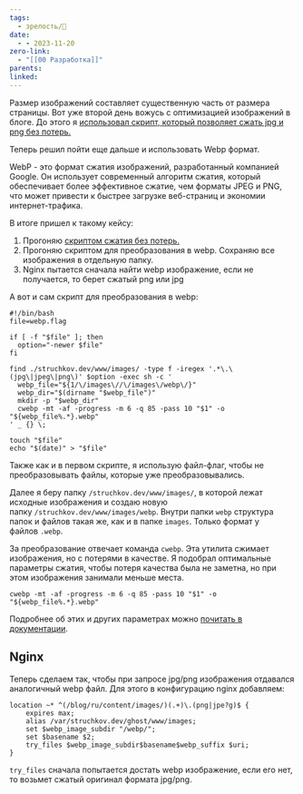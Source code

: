 ```yaml
---
tags:
  - зрелость/🌱
date:
  - - 2023-11-20
zero-link:
  - "[[00 Разработка]]"
parents: 
linked:
---
```

Размер изображений составляет существенную часть от размера страницы. Вот уже второй день вожусь с оптимизацией изображений в блоге. До этого я [использовал скрипт, который позволяет сжать jpg и png без потерь.](https://struchkov.dev/blog/ru/image-optimization/)

Теперь решил пойти еще дальше и использовать Webp формат.

WebP - это формат сжатия изображений, разработанный компанией Google. Он использует современный алгоритм сжатия, который обеспечивает более эффективное сжатие, чем форматы JPEG и PNG, что может привести к быстрее загрузке веб-страниц и экономии интернет-трафика.

В итоге пришел к такому кейсу:

1. Прогоняю [скриптом сжатия без потерь.](https://struchkov.dev/blog/ru/image-optimization/)
2. Прогоняю скриптом для преобразования в webp. Сохраняю все изображения в отдельную папку.
3. Nginx пытается сначала найти webp изображение, если не получается, то берет сжатый png или jpg

А вот и сам скрипт для преобразования в webp:

```shell
#!/bin/bash
file=webp.flag

if [ -f "$file" ]; then
  option="-newer $file"
fi

find ./struchkov.dev/www/images/ -type f -iregex '.*\.\(jpg\|jpeg\|png\)' $option -exec sh -c '
  webp_file="${1/\/images\//\/images\/webp\/}"
  webp_dir="$(dirname "$webp_file")"
  mkdir -p "$webp_dir"
  cwebp -mt -af -progress -m 6 -q 85 -pass 10 "$1" -o "${webp_file%.*}.webp"
' _ {} \;

touch "$file"
echo "$(date)" > "$file"
```

Также как и в первом скрипте, я использую файл-флаг, чтобы не преобразовывать файлы, которые уже преобразовывались.

Далее я беру папку `/struchkov.dev/www/images/`, в которой лежат исходные изображения и создаю новую папку `/struchkov.dev/www/images/webp`. Внутри папки `webp` структура папок и файлов такая же, как и в папке `images`. Только формат у файлов `.webp`.

За преобразование отвечает команда `cwebp`. Эта утилита сжимает изображения, но с потерями в качестве. Я подобрал оптимальные параметры сжатия, чтобы потеря качества была не заметна, но при этом изображения занимали меньше места.

```shell
cwebp -mt -af -progress -m 6 -q 85 -pass 10 "$1" -o "${webp_file%.*}.webp"
```

Подробнее об этих и других параметрах можно [почитать в документации](https://developers.google.com/speed/webp/docs/cwebp?hl=ru).

## Nginx
Теперь сделаем так, чтобы при запросе jpg/png изображения отдавался аналогичный webp файл. Для этого в конфигурацию nginx добавляем:

```
location ~* ^(/blog/ru/content/images/)(.+)\.(png|jpe?g)$ {	
    expires max;
    alias /var/struchkov.dev/ghost/www/images;
    set $webp_image_subdir "/webp/";
    set $basename $2;
    try_files $webp_image_subdir$basename$webp_suffix $uri;
}
```

`try_files` сначала попытается достать webp изображение, если его нет, то возьмет сжатый оригинал формата jpg/png.
